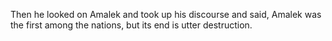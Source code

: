 Then he looked on Amalek and took up his discourse and said, Amalek was the first among the nations, but its end is utter destruction.
